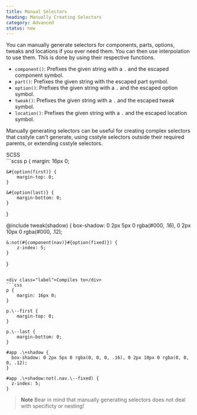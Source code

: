 ```yaml
---
title: Manual Selectors
heading: Manually Creating Selectors
category: Advanced
status: new
---
```


You can manually generate selectors for components, parts, options, tweaks and locations if you ever need them. You can then use interpolation to use them. This is done by using their respective functions.

 - <code class="language-scss">component()</code>: Prefixes the given string with a `.` and the escaped component symbol.
 - <code class="language-scss">part()</code>: Prefixes the given string with the escaped part symbol.
 - <code class="language-scss">option()</code>: Prefixes the given string with a `.` and the escaped option symbol.
 - <code class="language-scss">tweak()</code>: Prefixes the given string with a `.` and the escaped tweak symbol.
 - <code class="language-scss">location()</code>: Prefixes the given string with a `.` and the escaped location symbol.

Manually generating selectors can be useful for creating complex selectors that csstyle can't generate, using csstyle selectors outside their required parents, or extending csstyle selectors.

<div class="label">SCSS</div>
```scss
p {
    margin: 16px 0;

    &#{option(first)} {
        margin-top: 0;
    }

    &#{option(last)} {
        margin-bottom: 0;
    }
}

@include tweak(shadow) {
    box-shadow: 0 2px 5px 0 rgba(#000, .16), 0 2px 10px 0 rgba(#000, .12);

    &:not(#{component(nav)}#{option(fixed)}) {
        z-index: 5;
    }
}
```

<div class="label">Compiles to</div>
```css
p {
    margin: 16px 0;
}

p.\--first {
    margin-top: 0;
}

p.\--last {
    margin-bottom: 0;
}

#app .\+shadow {
  box-shadow: 0 2px 5px 0 rgba(0, 0, 0, .16), 0 2px 10px 0 rgba(0, 0, 0, .12);
}

#app .\+shadow:not(.nav.\--fixed) {
  z-index: 5;
}
```

> **Note** Bear in mind that manually generating selectors does not deal with specificty or nesting!
